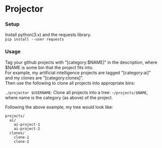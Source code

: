 # Projector

### Setup

Install python(3.x) and the requests library.  
`pip install --user requests`

### Usage

Tag your github projects with "[category:$NAME]" in the description, where $NAME is some bin that the project fits into.  
For example, my artificial intelligence projects are tagged "[category:ai]" and my clones are "[category:clones]".  
Then use the following to clone all projects into appropriate bins:

`./projector $USERNAME`: Clone all projects into a tree: `~/projects/$NAME`, where name is the category (as above) of the project.

Following the above example, my tree would look like:
```
projects/
  ai/
    ai-project-1
    ai-project-2
  clones/
    clone-1
    clone-2
```
